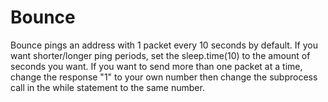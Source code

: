 # Bounce
Bounce pings an address with 1 packet every 10 seconds by default. If you want shorter/longer ping periods, set the sleep.time(10) to the amount of seconds you want. If you want to send more than one packet at a time, change the response "1" to your own number then change the subprocess call in the while statement to the same number.
